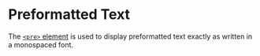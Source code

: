 # Preformatted Text

The [`<pre>` element](https://developer.mozilla.org/en-US/docs/Web/HTML/Element/pre)
is used to display preformatted text exactly as written in a monospaced font.
